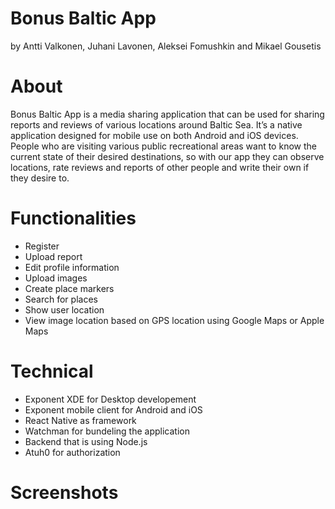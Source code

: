 # Bonus Baltic App
by Antti Valkonen, Juhani Lavonen, Aleksei Fomushkin and Mikael Gousetis

# About
Bonus Baltic App is a media sharing application that can be used for sharing reports and reviews of various locations around Baltic Sea. It’s a native application designed for mobile use on both Android and iOS devices. People who are visiting various public recreational areas want to know the current state of their desired destinations, so with our app they can observe locations, rate reviews and reports of other people and write their own if they desire to.

# Functionalities
- Register
- Upload report
- Edit profile information
- Upload images
- Create place markers
- Search for places
- Show user location
- View image location based on GPS location using Google Maps or Apple Maps

# Technical
- Exponent XDE for Desktop developement
- Exponent mobile client for Android and iOS
- React Native as framework
- Watchman for bundeling the application
- Backend that is using Node.js
- Atuh0 for authorization

# Screenshots
